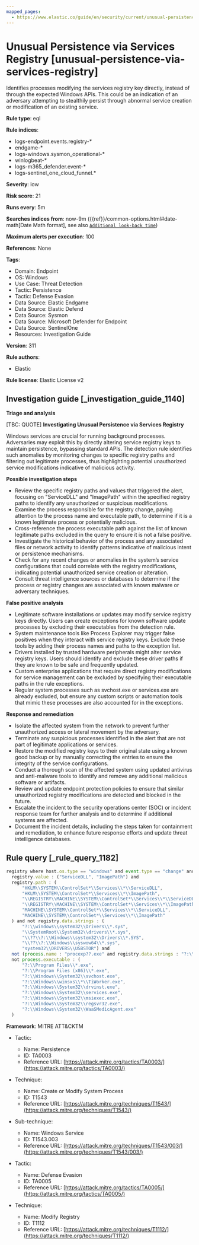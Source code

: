 ```yaml
---
mapped_pages:
  - https://www.elastic.co/guide/en/security/current/unusual-persistence-via-services-registry.html
---
```


# Unusual Persistence via Services Registry [unusual-persistence-via-services-registry]

Identifies processes modifying the services registry key directly, instead of through the expected Windows APIs. This could be an indication of an adversary attempting to stealthily persist through abnormal service creation or modification of an existing service.

**Rule type**: eql

**Rule indices**:

* logs-endpoint.events.registry-*
* endgame-*
* logs-windows.sysmon_operational-*
* winlogbeat-*
* logs-m365_defender.event-*
* logs-sentinel_one_cloud_funnel.*

**Severity**: low

**Risk score**: 21

**Runs every**: 5m

**Searches indices from**: now-9m ({{ref}}/common-options.html#date-math[Date Math format], see also [`Additional look-back time`](docs-content://solutions/security/detect-and-alert/create-detection-rule.md#rule-schedule))

**Maximum alerts per execution**: 100

**References**: None

**Tags**:

* Domain: Endpoint
* OS: Windows
* Use Case: Threat Detection
* Tactic: Persistence
* Tactic: Defense Evasion
* Data Source: Elastic Endgame
* Data Source: Elastic Defend
* Data Source: Sysmon
* Data Source: Microsoft Defender for Endpoint
* Data Source: SentinelOne
* Resources: Investigation Guide

**Version**: 311

**Rule authors**:

* Elastic

**Rule license**: Elastic License v2

## Investigation guide [_investigation_guide_1140]

**Triage and analysis**

[TBC: QUOTE]
**Investigating Unusual Persistence via Services Registry**

Windows services are crucial for running background processes. Adversaries may exploit this by directly altering service registry keys to maintain persistence, bypassing standard APIs. The detection rule identifies such anomalies by monitoring changes to specific registry paths and filtering out legitimate processes, thus highlighting potential unauthorized service modifications indicative of malicious activity.

**Possible investigation steps**

* Review the specific registry paths and values that triggered the alert, focusing on "ServiceDLL" and "ImagePath" within the specified registry paths to identify any unauthorized or suspicious modifications.
* Examine the process responsible for the registry change, paying attention to the process name and executable path, to determine if it is a known legitimate process or potentially malicious.
* Cross-reference the process executable path against the list of known legitimate paths excluded in the query to ensure it is not a false positive.
* Investigate the historical behavior of the process and any associated files or network activity to identify patterns indicative of malicious intent or persistence mechanisms.
* Check for any recent changes or anomalies in the system’s service configurations that could correlate with the registry modifications, indicating potential unauthorized service creation or alteration.
* Consult threat intelligence sources or databases to determine if the process or registry changes are associated with known malware or adversary techniques.

**False positive analysis**

* Legitimate software installations or updates may modify service registry keys directly. Users can create exceptions for known software update processes by excluding their executables from the detection rule.
* System maintenance tools like Process Explorer may trigger false positives when they interact with service registry keys. Exclude these tools by adding their process names and paths to the exception list.
* Drivers installed by trusted hardware peripherals might alter service registry keys. Users should identify and exclude these driver paths if they are known to be safe and frequently updated.
* Custom enterprise applications that require direct registry modifications for service management can be excluded by specifying their executable paths in the rule exceptions.
* Regular system processes such as svchost.exe or services.exe are already excluded, but ensure any custom scripts or automation tools that mimic these processes are also accounted for in the exceptions.

**Response and remediation**

* Isolate the affected system from the network to prevent further unauthorized access or lateral movement by the adversary.
* Terminate any suspicious processes identified in the alert that are not part of legitimate applications or services.
* Restore the modified registry keys to their original state using a known good backup or by manually correcting the entries to ensure the integrity of the service configurations.
* Conduct a thorough scan of the affected system using updated antivirus and anti-malware tools to identify and remove any additional malicious software or artifacts.
* Review and update endpoint protection policies to ensure that similar unauthorized registry modifications are detected and blocked in the future.
* Escalate the incident to the security operations center (SOC) or incident response team for further analysis and to determine if additional systems are affected.
* Document the incident details, including the steps taken for containment and remediation, to enhance future response efforts and update threat intelligence databases.


## Rule query [_rule_query_1182]

```js
registry where host.os.type == "windows" and event.type == "change" and
  registry.value : ("ServiceDLL", "ImagePath") and
  registry.path : (
      "HKLM\\SYSTEM\\ControlSet*\\Services\\*\\ServiceDLL",
      "HKLM\\SYSTEM\\ControlSet*\\Services\\*\\ImagePath",
      "\\REGISTRY\\MACHINE\\SYSTEM\\ControlSet*\\Services\\*\\ServiceDLL",
      "\\REGISTRY\\MACHINE\\SYSTEM\\ControlSet*\\Services\\*\\ImagePath",
      "MACHINE\\SYSTEM\\ControlSet*\\Services\\*\\ServiceDLL",
      "MACHINE\\SYSTEM\\ControlSet*\\Services\\*\\ImagePath"
  ) and not registry.data.strings : (
      "?:\\windows\\system32\\Drivers\\*.sys",
      "\\SystemRoot\\System32\\drivers\\*.sys",
      "\\??\\?:\\Windows\\system32\\Drivers\\*.SYS",
      "\\??\\?:\\Windows\\syswow64\\*.sys",
      "system32\\DRIVERS\\USBSTOR") and
  not (process.name : "procexp??.exe" and registry.data.strings : "?:\\*\\procexp*.sys") and
  not process.executable : (
      "?:\\Program Files\\*.exe",
      "?:\\Program Files (x86)\\*.exe",
      "?:\\Windows\\System32\\svchost.exe",
      "?:\\Windows\\winsxs\\*\\TiWorker.exe",
      "?:\\Windows\\System32\\drvinst.exe",
      "?:\\Windows\\System32\\services.exe",
      "?:\\Windows\\System32\\msiexec.exe",
      "?:\\Windows\\System32\\regsvr32.exe",
      "?:\\Windows\\System32\\WaaSMedicAgent.exe"
  )
```

**Framework**: MITRE ATT&CKTM

* Tactic:

    * Name: Persistence
    * ID: TA0003
    * Reference URL: [https://attack.mitre.org/tactics/TA0003/](https://attack.mitre.org/tactics/TA0003/)

* Technique:

    * Name: Create or Modify System Process
    * ID: T1543
    * Reference URL: [https://attack.mitre.org/techniques/T1543/](https://attack.mitre.org/techniques/T1543/)

* Sub-technique:

    * Name: Windows Service
    * ID: T1543.003
    * Reference URL: [https://attack.mitre.org/techniques/T1543/003/](https://attack.mitre.org/techniques/T1543/003/)

* Tactic:

    * Name: Defense Evasion
    * ID: TA0005
    * Reference URL: [https://attack.mitre.org/tactics/TA0005/](https://attack.mitre.org/tactics/TA0005/)

* Technique:

    * Name: Modify Registry
    * ID: T1112
    * Reference URL: [https://attack.mitre.org/techniques/T1112/](https://attack.mitre.org/techniques/T1112/)



